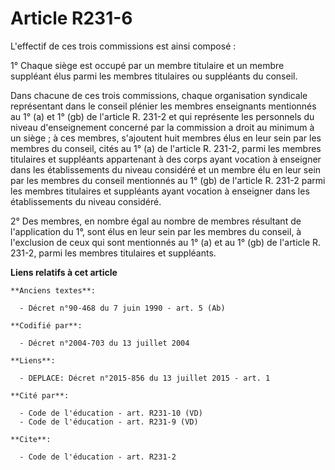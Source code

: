 # Article R231-6

L'effectif de ces trois commissions est ainsi composé : 

1° Chaque siège est occupé par un membre titulaire et un membre suppléant élus parmi les membres titulaires ou suppléants du
conseil. 

Dans chacune de ces trois commissions, chaque organisation syndicale représentant dans le conseil plénier les membres
enseignants mentionnés au 1° (a) et 1° (gb) de l'article R. 231-2 et qui représente les personnels du niveau d'enseignement
concerné par la commission a droit au minimum à un siège ; à ces membres, s'ajoutent huit membres élus en leur sein par les
membres du conseil, cités au 1° (a) de l'article R. 231-2, parmi les membres titulaires et suppléants appartenant à des corps
ayant vocation à enseigner dans les établissements du niveau considéré et un membre élu en leur sein par les membres du
conseil mentionnés au 1° (gb) de l'article R. 231-2 parmi les membres titulaires et suppléants ayant vocation à enseigner
dans les établissements du niveau considéré. 

2° Des membres, en nombre égal au nombre de membres résultant de l'application du 1°, sont élus en leur sein par les membres
du conseil, à l'exclusion de ceux qui sont mentionnés au 1° (a) et au 1° (gb) de l'article R. 231-2, parmi les membres
titulaires et suppléants.

**Liens relatifs à cet article**

	**Anciens textes**:

	  - Décret n°90-468 du 7 juin 1990 - art. 5 (Ab)

	**Codifié par**:

	  - Décret n°2004-703 du 13 juillet 2004

	**Liens**:

	  - DEPLACE: Décret n°2015-856 du 13 juillet 2015 - art. 1

	**Cité par**:

	  - Code de l'éducation - art. R231-10 (VD)
	  - Code de l'éducation - art. R231-9 (VD)

	**Cite**:

	  - Code de l'éducation - art. R231-2
